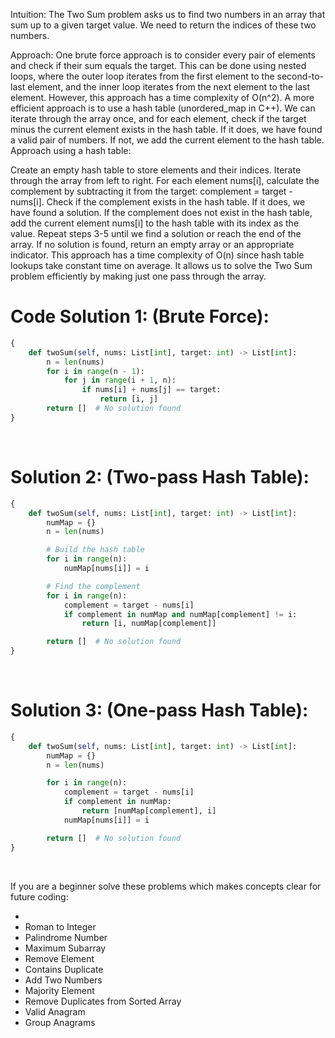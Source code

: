 Intuition:
The Two Sum problem asks us to find two numbers in an array that sum up to a given target value. We need to return the indices of these two numbers.

Approach:
One brute force approach is to consider every pair of elements and check if their sum equals the target. This can be done using nested loops, where the outer loop iterates from the first element to the second-to-last element, and the inner loop iterates from the next element to the last element. However, this approach has a time complexity of O(n^2).
A more efficient approach is to use a hash table (unordered_map in C++). We can iterate through the array once, and for each element, check if the target minus the current element exists in the hash table. If it does, we have found a valid pair of numbers. If not, we add the current element to the hash table.
Approach using a hash table:

Create an empty hash table to store elements and their indices.
Iterate through the array from left to right.
For each element nums[i], calculate the complement by subtracting it from the target: complement = target - nums[i].
Check if the complement exists in the hash table. If it does, we have found a solution.
If the complement does not exist in the hash table, add the current element nums[i] to the hash table with its index as the value.
Repeat steps 3-5 until we find a solution or reach the end of the array.
If no solution is found, return an empty array or an appropriate indicator.
This approach has a time complexity of O(n) since hash table lookups take constant time on average. It allows us to solve the Two Sum problem efficiently by making just one pass through the array.

# Code Solution 1: (Brute Force):
```python
{
    def twoSum(self, nums: List[int], target: int) -> List[int]:
        n = len(nums)
        for i in range(n - 1):
            for j in range(i + 1, n):
                if nums[i] + nums[j] == target:
                    return [i, j]
        return []  # No solution found
}
```

<br />

# Solution 2: (Two-pass Hash Table):  
```python
{
    def twoSum(self, nums: List[int], target: int) -> List[int]:
        numMap = {}
        n = len(nums)

        # Build the hash table
        for i in range(n):
            numMap[nums[i]] = i

        # Find the complement
        for i in range(n):
            complement = target - nums[i]
            if complement in numMap and numMap[complement] != i:
                return [i, numMap[complement]]

        return []  # No solution found
}
```
<br />

# Solution 3: (One-pass Hash Table): 
```python
{
    def twoSum(self, nums: List[int], target: int) -> List[int]:
        numMap = {}
        n = len(nums)

        for i in range(n):
            complement = target - nums[i]
            if complement in numMap:
                return [numMap[complement], i]
            numMap[nums[i]] = i

        return []  # No solution found
}
```
<br />

If you are a beginner solve these problems which makes concepts clear for future coding:

<ul>
<li></li>
<li>Roman to Integer</li>
<li>Palindrome Number</li>
<li>Maximum Subarray</li>
<li>Remove Element</li>
<li>Contains Duplicate</li>
<li>Add Two Numbers</li>
<li>Majority Element</li>
<li>Remove Duplicates from Sorted Array</li>
<li>Valid Anagram</li>
<li>Group Anagrams</li>
</ul>